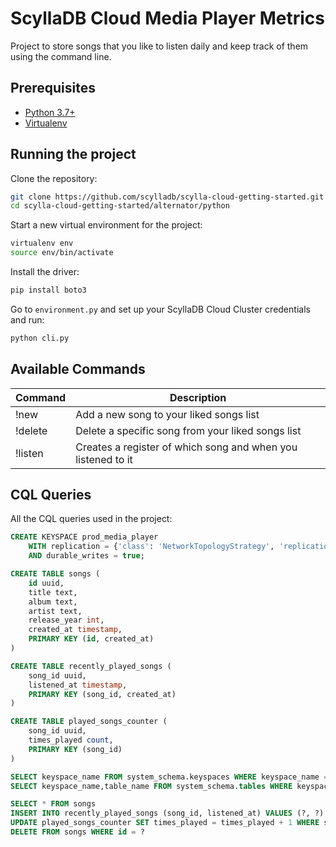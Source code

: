 # ScyllaDB Cloud Media Player Metrics

Project to store songs that you like to listen daily and keep track of them using the command line.

## Prerequisites

* [Python 3.7+](https://www.python.org/downloads/)
* [Virtualenv](https://virtualenv.pypa.io/en/latest/installation.html)

## Running the project

Clone the repository:

```sh 
git clone https://github.com/scylladb/scylla-cloud-getting-started.git
cd scylla-cloud-getting-started/alternator/python
```

Start a new virtual environment for the project:

```sh
virtualenv env
source env/bin/activate
```

Install the driver: 

```sh
pip install boto3
```

Go to `environment.py` and set up your ScyllaDB Cloud Cluster credentials and run:

```sh
python cli.py
```

## Available Commands

| Command  | Description |
|---|---|
| !new   | Add a new song to your liked songs list   |
| !delete  | Delete a specific song from your liked songs list   |
| !listen  | Creates a register of which song and when you listened to it  |

## CQL Queries

All the CQL queries used in the project:

```sql
CREATE KEYSPACE prod_media_player
    WITH replication = {'class': 'NetworkTopologyStrategy', 'replication_factor': '3'}
    AND durable_writes = true;

CREATE TABLE songs (
    id uuid,
    title text,
    album text,
    artist text,
    release_year int,
    created_at timestamp,
    PRIMARY KEY (id, created_at)
)

CREATE TABLE recently_played_songs (
    song_id uuid,
    listened_at timestamp,
    PRIMARY KEY (song_id, created_at)
)

CREATE TABLE played_songs_counter (
    song_id uuid,
    times_played count,
    PRIMARY KEY (song_id)
)

SELECT keyspace_name FROM system_schema.keyspaces WHERE keyspace_name = ?
SELECT keyspace_name,table_name FROM system_schema.tables WHERE keyspace_name = ? AND table_name = ?

SELECT * FROM songs
INSERT INTO recently_played_songs (song_id, listened_at) VALUES (?, ?)
UPDATE played_songs_counter SET times_played = times_played + 1 WHERE song_id = ?
DELETE FROM songs WHERE id = ?

```